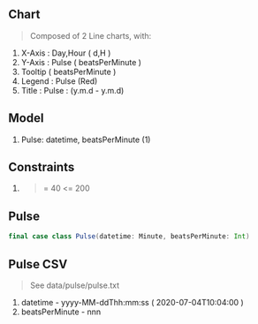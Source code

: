 Chart
-----
>Composed of 2 Line charts, with:
1. X-Axis : Day,Hour ( d,H )
2. Y-Axis : Pulse ( beatsPerMinute )
3. Tooltip ( beatsPerMinute )
4. Legend : Pulse (Red)
5. Title : Pulse : (y.m.d - y.m.d)

Model
-----
1. Pulse: datetime, beatsPerMinute (1)

Constraints
-----------
1. >= 40 <= 200

Pulse
-----
```scala
final case class Pulse(datetime: Minute, beatsPerMinute: Int)
```

Pulse CSV
---------
>See data/pulse/pulse.txt
1. datetime - yyyy-MM-ddThh:mm:ss ( 2020-07-04T10:04:00 )
2. beatsPerMinute - nnn